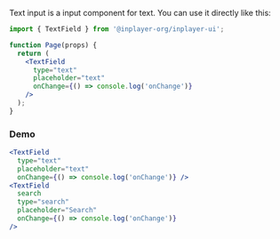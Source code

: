 Text input is a input component for text. You can use it directly like this:

```jsx static
import { TextField } from '@inplayer-org/inplayer-ui';

function Page(props) {
  return (
    <TextField
      type="text"
      placeholder="text"
      onChange={() => console.log('onChange')}
    />
  );
}
```

### Demo

```jsx
<TextField
  type="text"
  placeholder="text"
  onChange={() => console.log('onChange')} />
<TextField
  search
  type="search"
  placeholder="Search"
  onChange={() => console.log('onChange')}
/>
```
